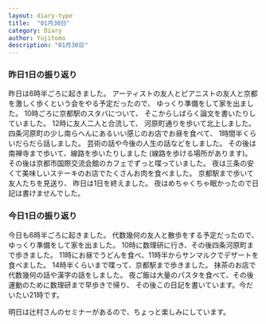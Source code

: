 ```yaml
---
layout: diary-type
title:  "01月30日"
category: Diary
author: Yujitomo
description: "01月30日"
---
```



### 昨日1日の振り返り

昨日は6時半ごろに起きました。
アーティストの友人とピアニストの友人と京都を激しく歩くという会をやる予定だったので、
ゆっくり準備をして家を出ました。
10時ごろに京都駅のスタバについて、
そこからしばらく論文を書いたりしていました。
12時に友人二人と合流して、
河原町通りを歩いて北上しました。
四条河原町の少し南らへんにあるいい感じのお店でお昼を食べて、
1時間半くらいだらだら話しました。
芸術の話や今後の人生の話などをしました。
その後は南禅寺まで歩いて、線路を歩いたりしました (線路を歩ける場所があります)。
その後は京都市国際交流会館のカフェでずっと喋っていました。
夜は三条の安くて美味しいステーキのお店でたくさんお肉を食べました。
京都駅まで歩いて友人たちを見送り、
昨日は1日を終えました。
夜はめちゃくちゃ眠かったので日記は書けませんでした。


### 今日1日の振り返り

今日も6時半ごろに起きました。
代数幾何の友人と散歩をする予定だったので、
ゆっくり準備をして家を出ました。
10時に数理研に行き、その後四条河原町まで歩きました。
11時にお昼でうどんを食べ、11時半からサンマルクでデザートを食べました。
14時半くらいまで喋って、京都駅まで歩きました。
抹茶のお店で代数幾何の話や漢字の話をしました。
夜ご飯は大量のパスタを食べて、その後運動のために数理研まで早歩きで帰り、
その後この日記を書いています。今だいたい21時です。

明日は辻村さんのセミナーがあるので、ちょっと楽しみにしています。
